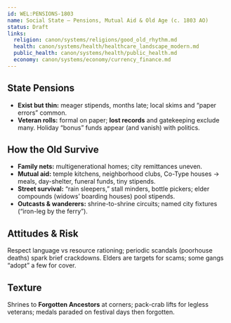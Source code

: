 ```yaml
---
id: WEL:PENSIONS-1803
name: Social State — Pensions, Mutual Aid & Old Age (c. 1803 AO)
status: Draft
links:
  religion: canon/systems/religions/good_old_rhythm.md
  health: canon/systems/health/healthcare_landscape_modern.md
  public_health: canon/systems/health/public_health.md
  economy: canon/systems/economy/currency_finance.md
---
```


## State Pensions
- **Exist but thin:** meager stipends, months late; local skims and “paper errors” common.
- **Veteran rolls:** formal on paper; **lost records** and gatekeeping exclude many. Holiday “bonus” funds appear (and vanish) with politics.

## How the Old Survive
- **Family nets:** multigenerational homes; city remittances uneven.
- **Mutual aid:** temple kitchens, neighborhood clubs, Co-Type houses → meals, day-shelter, funeral funds, tiny stipends.
- **Street survival:** “rain sleepers,” stall minders, bottle pickers; elder compounds (widows’ boarding houses) pool stipends.
- **Outcasts & wanderers:** shrine-to-shrine circuits; named city fixtures (“iron-leg by the ferry”).

## Attitudes & Risk
Respect language vs resource rationing; periodic scandals (poorhouse deaths) spark brief crackdowns. Elders are targets for scams; some gangs “adopt” a few for cover.

## Texture
Shrines to **Forgotten Ancestors** at corners; pack-crab lifts for legless veterans; medals paraded on festival days then forgotten.
